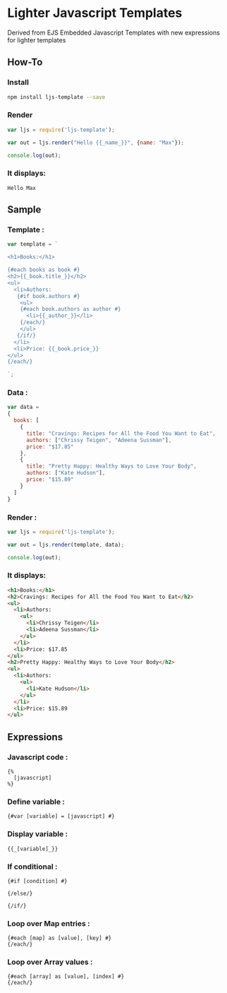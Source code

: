 Lighter Javascript Templates
============================

Derived from EJS Embedded Javascript Templates with new expressions for lighter templates

## How-To

### Install
```bash
npm install ljs-template --save
```

### Render
```javascript
var ljs = require('ljs-template');

var out = ljs.render("Hello {{_name_}}", {name: "Max"});

console.log(out);
```

### It displays:
```
Hello Max
```

## Sample

### Template :
```jsx
var template = `

<h1>Books:</h1>

{#each books as book #}
<h2>{{_book.title_}}</h2>
<ul>
  <li>Authors:
   {#if book.authors #}
    <ul>
    {#each book.authors as author #}
      <li>{{_author_}}</li>
    {/each/}
    </ul>
   {/if/}
  </li>
  <li>Price: {{_book.price_}}
</ul>
{/each/}

`;
```

### Data :
```javascript
var data =
{
  books: [
    {
      title: "Cravings: Recipes for All the Food You Want to Eat",
      authors: ["Chrissy Teigen", "Adeena Sussman"],
      price: "$17.85"
    },
    {
      title: "Pretty Happy: Healthy Ways to Love Your Body",
      authors: ["Kate Hudson"],
      price: "$15.89"
    }
  ]
}
```

### Render :
```javascript
var ljs = require('ljs-template');

var out = ljs.render(template, data);

console.log(out);
```

### It displays:
```html
<h1>Books:</h1>
<h2>Cravings: Recipes for All the Food You Want to Eat</h2>
<ul>
  <li>Authors:
    <ul>
      <li>Chrissy Teigen</li>
      <li>Adeena Sussman</li>
    </ul>
  </li>
  <li>Price: $17.85
</ul>
<h2>Pretty Happy: Healthy Ways to Love Your Body</h2>
<ul>
  <li>Authors:
    <ul>
      <li>Kate Hudson</li>
    </ul>
  </li>
  <li>Price: $15.89
</ul>
```

## Expressions

### Javascript code :
```
{%
  [javascript]
%}
```

### Define variable :
```
{#var [variable] = [javascript] #}
```

### Display variable :
```
{{_[variable]_}}
```

### If conditional :
```
{#if [condition] #}

{/else/}

{/if/}
```

### Loop over Map entries :
```
{#each [map] as [value], [key] #}
{/each/}
```

### Loop over Array values :
```
{#each [array] as [value], [index] #}
{/each/}
```
